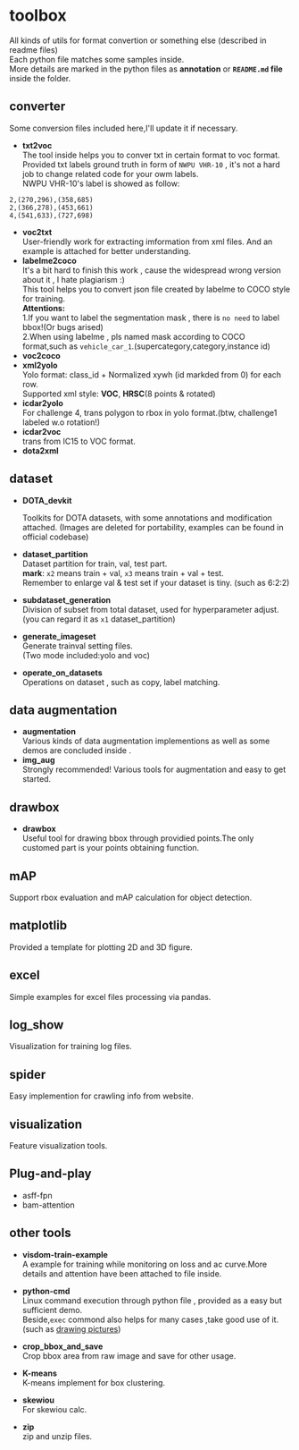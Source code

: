 # toolbox
All kinds of utils for format convertion or something else (described in readme files)</br>
Each python file matches some samples inside.</br>
More details are marked in the python files as **annotation** or **`README.md` file** inside the folder.</br>


## converter 
Some conversion files included here,I'll update it if necessary.</br>
* **txt2voc**</br>
The tool inside helps you to conver txt in certain format to voc format.  
Provided txt labels ground truth in form of `NWPU VHR-10` , it's not a hard job to change related code for your owm labels.  
NWPU VHR-10's label is showed as follow:  
```
2,(270,296),(358,685)
2,(366,278),(453,661)
4,(541,633),(727,698)
```

* **voc2txt**  
User-friendly work for extracting imformation from xml files. And an example is attached for better understanding.  
* **labelme2coco**  
It's a bit hard to finish this work , cause the widespread wrong version about it , I hate plagiarism :)  
This tool helps you to convert json file created by labelme to COCO style for training.     
**Attentions:**   
    1.If you want to label the segmentation mask , there is `no need` to label bbox!(Or bugs arised)   
    2.When using labelme , pls named mask according to COCO format,such as `vehicle_car_1`.(supercategory,category,instance id)    
* **voc2coco**    
* **xml2yolo**    
Yolo format: class_id + Normalized xywh (id markded from 0) for each row.  
Supported xml style: **VOC**, **HRSC**(8 points & rotated)
* **icdar2yolo**   
For challenge 4, trans polygon to rbox in yolo format.(btw, challenge1 labeled w.o rotation!)  
* **icdar2voc**  
trans from IC15 to VOC format.
* **dota2xml**



## dataset  

* **DOTA_devkit**

  Toolkits for DOTA datasets, with some annotations and modification attached. (Images are deleted for portability, examples can be found in official codebase)

* **dataset_partition**  
  Dataset partition for train, val, test part.  
  **mark**: `x2` means train + val, `x3` means train + val + test.  
  Remember to enlarge val & test set if your dataset is tiny. (such as 6:2:2)   

* **subdataset_generation**    
  Division of subset from total dataset, used for hyperparameter adjust.  
  (you can regard it as `x1` dataset_partition)  

* **generate_imageset**    
  Generate trainval setting files.    
  (Two mode included:yolo and voc)    

* **operate_on_datasets**    
  Operations on dataset , such as copy, label matching.     


## data augmentation  
* **augmentation**   
Various kinds of data augmentation implementions as well as some demos are concluded inside .  
* **img_aug**  
Strongly recommended! Various tools for augmentation and easy to get started.  


## drawbox
* **drawbox**  
Useful tool for drawing bbox through providied points.The only customed part is your points obtaining function. 

## mAP
Support rbox evaluation and mAP calculation for object detection.

## matplotlib
Provided a template for plotting 2D and 3D figure.

## excel 
Simple examples for excel files processing via pandas.

## log_show
Visualization for training log files.


## spider
Easy implemention for crawling info from website.

## visualization

Feature visualization tools.

## Plug-and-play

* asff-fpn
* bam-attention


## other tools
* **visdom-train-example**  
A example for training while monitoring on loss and ac curve.More details and attention have been attached to file inside. 

* **python-cmd**  
Linux command execution through python file , provided as a easy but sufficient demo.  
Beside,`exec` commond also helps for many cases ,take good use of it.(such as [drawing pictures](https://github.com/ming71/toolbox/blob/b473ea001c2498fe927115d0c4a66d1cd4e30a7f/matplotlib/HuMonent.py#L172))  


* **crop_bbox_and_save**   
Crop bbox area from raw image and save for other usage.


 * **K-means**   
K-means  implement for box clustering.

* **skewiou**  
For skewiou calc.

* **zip**  
zip and unzip files.
